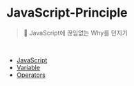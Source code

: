 # JavaScript-Principle

> 🤔 JavaScript에 끊임없는 Why를 던지기

<br/>

- [JavaScript](/Principles/01_JavaScript.md)
- [Variable](/Principles/02_Variable.md)
- [Operators](/Principles/03_Operators.md)
